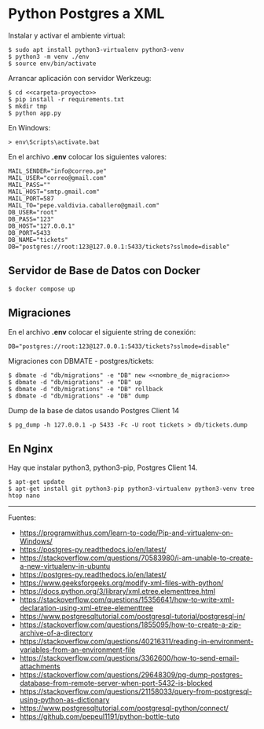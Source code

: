 # Python Postgres a XML

Instalar y activar el ambiente virtual:

    $ sudo apt install python3-virtualenv python3-venv
    $ python3 -m venv ./env
    $ source env/bin/activate

Arrancar aplicación con servidor Werkzeug:

    $ cd <<carpeta-proyecto>>
    $ pip install -r requirements.txt
    $ mkdir tmp
    $ python app.py

En Windows:

    > env\Scripts\activate.bat

En el archivo <b>.env</b> colocar los siguientes valores:

    MAIL_SENDER="info@correo.pe"
    MAIL_USER="correo@gmail.com"
    MAIL_PASS=""
    MAIL_HOST="smtp.gmail.com"
    MAIL_PORT=587
    MAIL_TO="pepe.valdivia.caballero@gmail.com"
    DB_USER="root"
    DB_PASS="123"
    DB_HOST="127.0.0.1"
    DB_PORT=5433
    DB_NAME="tickets"
    DB="postgres://root:123@127.0.0.1:5433/tickets?sslmode=disable"

## Servidor de Base de Datos con Docker

    $ docker compose up

## Migraciones

En el archivo <b>.env</b> colocar el siguiente string de conexión:

    DB="postgres://root:123@127.0.0.1:5433/tickets?sslmode=disable"

Migraciones con DBMATE - postgres/tickets:

    $ dbmate -d "db/migrations" -e "DB" new <<nombre_de_migracion>>
    $ dbmate -d "db/migrations" -e "DB" up
    $ dbmate -d "db/migrations" -e "DB" rollback
    $ dbmate -d "db/migrations" -e "DB" dump

Dump de la base de datos usando Postgres Client 14

    $ pg_dump -h 127.0.0.1 -p 5433 -Fc -U root tickets > db/tickets.dump

## En Nginx

Hay que instalar python3, python3-pip, Postgres Client 14.

    $ apt-get update
    $ apt-get install git python3-pip python3-virtualenv python3-venv tree htop nano

---

Fuentes:

+ https://programwithus.com/learn-to-code/Pip-and-virtualenv-on-Windows/
+ https://postgres-py.readthedocs.io/en/latest/
+ https://stackoverflow.com/questions/70583980/i-am-unable-to-create-a-new-virtualenv-in-ubuntu
+ https://postgres-py.readthedocs.io/en/latest/
+ https://www.geeksforgeeks.org/modify-xml-files-with-python/
+ https://docs.python.org/3/library/xml.etree.elementtree.html
+ https://stackoverflow.com/questions/15356641/how-to-write-xml-declaration-using-xml-etree-elementtree
+ https://www.postgresqltutorial.com/postgresql-tutorial/postgresql-in/
+ https://stackoverflow.com/questions/1855095/how-to-create-a-zip-archive-of-a-directory
+ https://stackoverflow.com/questions/40216311/reading-in-environment-variables-from-an-environment-file
+ https://stackoverflow.com/questions/3362600/how-to-send-email-attachments
+ https://stackoverflow.com/questions/29648309/pg-dump-postgres-database-from-remote-server-when-port-5432-is-blocked
+ https://stackoverflow.com/questions/21158033/query-from-postgresql-using-python-as-dictionary
+ https://www.postgresqltutorial.com/postgresql-python/connect/
+ https://github.com/pepeul1191/python-bottle-tuto
